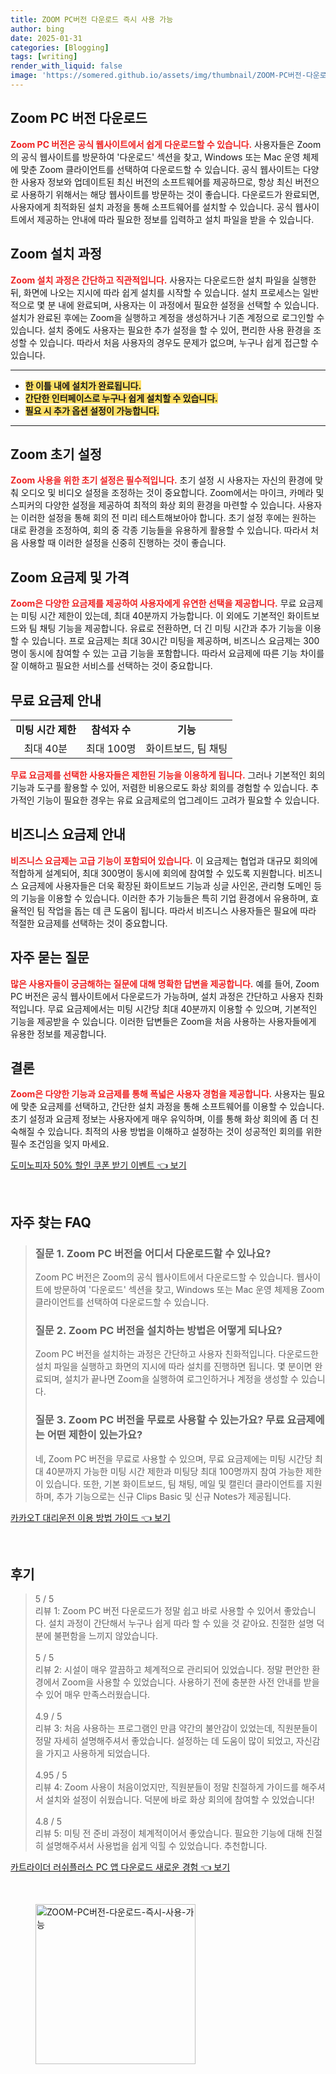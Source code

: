 ```yaml
---
title: ZOOM PC버전 다운로드 즉시 사용 가능
author: bing
date: 2025-01-31
categories: [Blogging]
tags: [writing]
render_with_liquid: false
image: 'https://somered.github.io/assets/img/thumbnail/ZOOM-PC버전-다운로드-즉시-사용-가능.webp'
---
```



<h2 id='Zoom_PC_버전_다운로드'>Zoom PC 버전 다운로드</h2>

<p><b><span style="color: #ee2323;">Zoom PC 버전은 공식 웹사이트에서 쉽게 다운로드할 수 있습니다.</span></b> 사용자들은 Zoom의 공식 웹사이트를 방문하여 '다운로드' 섹션을 찾고, Windows 또는 Mac 운영 체제에 맞춘 Zoom 클라이언트를 선택하여 다운로드할 수 있습니다. 공식 웹사이트는 다양한 사용자 정보와 업데이트된 최신 버전의 소프트웨어를 제공하므로, 항상 최신 버전으로 사용하기 위해서는 해당 웹사이트를 방문하는 것이 좋습니다. 다운로드가 완료되면, 사용자에게 최적화된 설치 과정을 통해 소프트웨어를 설치할 수 있습니다. 공식 웹사이트에서 제공하는 안내에 따라 필요한 정보를 입력하고 설치 파일을 받을 수 있습니다.</p>

<h2 id='Zoom_설치_과정'>Zoom 설치 과정</h2>

<p><b><span style="color: #ee2323;">Zoom 설치 과정은 간단하고 직관적입니다.</span></b> 사용자는 다운로드한 설치 파일을 실행한 뒤, 화면에 나오는 지시에 따라 쉽게 설치를 시작할 수 있습니다. 설치 프로세스는 일반적으로 몇 분 내에 완료되며, 사용자는 이 과정에서 필요한 설정을 선택할 수 있습니다. 설치가 완료된 후에는 Zoom을 실행하고 계정을 생성하거나 기존 계정으로 로그인할 수 있습니다. 설치 중에도 사용자는 필요한 추가 설정을 할 수 있어, 편리한 사용 환경을 조성할 수 있습니다. 따라서 처음 사용자의 경우도 문제가 없으며, 누구나 쉽게 접근할 수 있습니다.</p>

<hr />

<ul>
    <li><b><span style="background-color: #ffe066;">한 이틀 내에 설치가 완료됩니다.</span></b></li>
    <li><b><span style="background-color: #ffe066;">간단한 인터페이스로 누구나 쉽게 설치할 수 있습니다.</span></b></li>
    <li><b><span style="background-color: #ffe066;">필요 시 추가 옵션 설정이 가능합니다.</span></b></li>
</ul>

<hr />

<h2 id='Zoom_초기_설정'>Zoom 초기 설정</h2>

<p><b><span style="color: #ee2323;">Zoom 사용을 위한 초기 설정은 필수적입니다.</span></b> 초기 설정 시 사용자는 자신의 환경에 맞춰 오디오 및 비디오 설정을 조정하는 것이 중요합니다. Zoom에서는 마이크, 카메라 및 스피커의 다양한 설정을 제공하여 최적의 화상 회의 환경을 마련할 수 있습니다. 사용자는 이러한 설정을 통해 회의 전 미리 테스트해보아야 합니다. 초기 설정 후에는 원하는 대로 환경을 조정하여, 회의 중 각종 기능들을 유용하게 활용할 수 있습니다. 따라서 처음 사용할 때 이러한 설정을 신중히 진행하는 것이 좋습니다.</p>

<h2 id='Zoom_요금제와_가격'>Zoom 요금제 및 가격</h2>

<p><b><span style="color: #ee2323;">Zoom은 다양한 요금제를 제공하여 사용자에게 유연한 선택을 제공합니다.</span></b> 무료 요금제는 미팅 시간 제한이 있는데, 최대 40분까지 가능합니다. 이 외에도 기본적인 화이트보드와 팀 채팅 기능을 제공합니다. 유료로 전환하면, 더 긴 미팅 시간과 추가 기능을 이용할 수 있습니다. 프로 요금제는 최대 30시간 미팅을 제공하며, 비즈니스 요금제는 300명이 동시에 참여할 수 있는 고급 기능을 포함합니다. 따라서 요금제에 따른 기능 차이를 잘 이해하고 필요한 서비스를 선택하는 것이 중요합니다.</p>

<h2 id='무료_요금제_안내'>무료 요금제 안내</h2>

<table>
    <tr>
        <td style="text-align: center; height: 17px;"><b>미팅 시간 제한</b></td>
        <td style="text-align: center; height: 17px;"><b>참석자 수</b></td>
        <td style="text-align: center; height: 17px;"><b>기능</b></td>
    </tr>
    <tr>
        <td style="text-align: center; height: 17px;">최대 40분</td>
        <td style="text-align: center; height: 17px;">최대 100명</td>
        <td style="text-align: center; height: 17px;">화이트보드, 팀 채팅</td>
    </tr>
</table>

<p><b><span style="color: #ee2323;">무료 요금제를 선택한 사용자들은 제한된 기능을 이용하게 됩니다.</span></b> 그러나 기본적인 회의 기능과 도구를 활용할 수 있어, 저렴한 비용으로도 화상 회의를 경험할 수 있습니다. 추가적인 기능이 필요한 경우는 유료 요금제로의 업그레이드 고려가 필요할 수 있습니다.</p>

<h2 id='비즈니스_요금제_안내'>비즈니스 요금제 안내</h2>

<p><b><span style="color: #ee2323;">비즈니스 요금제는 고급 기능이 포함되어 있습니다.</span></b> 이 요금제는 협업과 대규모 회의에 적합하게 설계되어, 최대 300명이 동시에 회의에 참여할 수 있도록 지원합니다. 비즈니스 요금제에 사용자들은 더욱 확장된 화이트보드 기능과 싱글 사인온, 관리형 도메인 등의 기능을 이용할 수 있습니다. 이러한 추가 기능들은 특히 기업 환경에서 유용하며, 효율적인 팀 작업을 돕는 데 큰 도움이 됩니다. 따라서 비즈니스 사용자들은 필요에 따라 적절한 요금제를 선택하는 것이 중요합니다.</p>

<h2 id='자주_묻는_질문'>자주 묻는 질문</h2>

<p><b><span style="color: #ee2323;">많은 사용자들이 궁금해하는 질문에 대해 명확한 답변을 제공합니다.</span></b> 예를 들어, Zoom PC 버전은 공식 웹사이트에서 다운로드가 가능하며, 설치 과정은 간단하고 사용자 친화적입니다. 무료 요금제에서는 미팅 시간당 최대 40분까지 이용할 수 있으며, 기본적인 기능을 제공받을 수 있습니다. 이러한 답변들은 Zoom을 처음 사용하는 사용자들에게 유용한 정보를 제공합니다.</p>

<h2 id='Zoom_결론'>결론</h2>

<p><b><span style="color: #ee2323;">Zoom은 다양한 기능과 요금제를 통해 폭넓은 사용자 경험을 제공합니다.</span></b> 사용자는 필요에 맞춘 요금제를 선택하고, 간단한 설치 과정을 통해 소프트웨어를 이용할 수 있습니다. 초기 설정과 요금제 정보는 사용자에게 매우 유익하며, 이를 통해 화상 회의에 좀 더 친숙해질 수 있습니다. 최적의 사용 방법을 이해하고 설정하는 것이 성공적인 회의를 위한 필수 조건임을 잊지 마세요.</p>


<p><a class="click-button" title="도미노피자 50% 할인 쿠폰 받기 이벤트" href="https://somered.github.io/posts/%EB%8F%84%EB%AF%B8%EB%85%B8%ED%94%BC%EC%9E%90-50-%ED%95%A0%EC%9D%B8-%EC%BF%A0%ED%8F%B0-%EB%B0%9B%EA%B8%B0-%EC%9D%B4%EB%B2%A4%ED%8A%B8/" rel="dofollow">도미노피자 50% 할인 쿠폰 받기 이벤트 👈 보기</a></p><br>
<h2 id='자주_찾는_FAQ'>자주 찾는 FAQ</h2>
<div itemscope="" itemtype="https://schema.org/FAQPage">
<blockquote>
<div itemscope="" itemprop="mainEntity" itemtype="https://schema.org/Question">
<h3 itemprop="name">질문 1. Zoom PC 버전을 어디서 다운로드할 수 있나요?</h3>
<div itemscope="" itemprop="acceptedAnswer" itemtype="https://schema.org/Answer">
<span itemprop="text">
<p>Zoom PC 버전은 Zoom의 공식 웹사이트에서 다운로드할 수 있습니다. 웹사이트에 방문하여 '다운로드' 섹션을 찾고, Windows 또는 Mac 운영 체제용 Zoom 클라이언트를 선택하여 다운로드할 수 있습니다.</p>
</span>
</div>
</div>
<div itemscope="" itemprop="mainEntity" itemtype="https://schema.org/Question">
<h3 itemprop="name">질문 2. Zoom PC 버전을 설치하는 방법은 어떻게 되나요?</h3>
<div itemscope="" itemprop="acceptedAnswer" itemtype="https://schema.org/Answer">
<span itemprop="text">
<p>Zoom PC 버전을 설치하는 과정은 간단하고 사용자 친화적입니다. 다운로드한 설치 파일을 실행하고 화면의 지시에 따라 설치를 진행하면 됩니다. 몇 분이면 완료되며, 설치가 끝나면 Zoom을 실행하여 로그인하거나 계정을 생성할 수 있습니다.</p>
</span>
</div>
</div>
<div itemscope="" itemprop="mainEntity" itemtype="https://schema.org/Question">
<h3 itemprop="name">질문 3. Zoom PC 버전을 무료로 사용할 수 있는가요? 무료 요금제에는 어떤 제한이 있는가요?</h3>
<div itemscope="" itemprop="acceptedAnswer" itemtype="https://schema.org/Answer">
<span itemprop="text">
<p>네, Zoom PC 버전을 무료로 사용할 수 있으며, 무료 요금제에는 미팅 시간당 최대 40분까지 가능한 미팅 시간 제한과 미팅당 최대 100명까지 참여 가능한 제한이 있습니다. 또한, 기본 화이트보드, 팀 채팅, 메일 및 캘린더 클라이언트를 지원하며, 추가 기능으로는 신규 Clips Basic 및 신규 Notes가 제공됩니다.</p>
</span>
</div>
</div>
</blockquote>
</div>
<p><a class="click-button" title="카카오T 대리운전 이용 방법 가이드" href="https://somered.github.io/posts/%EC%B9%B4%EC%B9%B4%EC%98%A4T-%EB%8C%80%EB%A6%AC%EC%9A%B4%EC%A0%84-%EC%9D%B4%EC%9A%A9-%EB%B0%A9%EB%B2%95-%EA%B0%80%EC%9D%B4%EB%93%9C/" rel="dofollow">카카오T 대리운전 이용 방법 가이드 👈 보기</a></p><br>
<h2 id='후기'>후기</h2>
<div itemscope itemtype="https://schema.org/Product">
  <blockquote>
  <div itemprop="review" itemscope itemtype="https://schema.org/Review">
      <div itemprop="reviewRating" itemscope itemtype="https://schema.org/Rating"> <span itemprop="ratingValue">5</span> / <span itemprop="bestRating">5</span> </div>
      <span itemprop="reviewBody">리뷰 1: Zoom PC 버전 다운로드가 정말 쉽고 바로 사용할 수 있어서 좋았습니다. 설치 과정이 간단해서 누구나 쉽게 따라 할 수 있을 것 같아요. 친절한 설명 덕분에 불편함을 느끼지 않았습니다.</span>
  </div>
  <br>
  <div itemprop="review" itemscope itemtype="https://schema.org/Review">
      <div itemprop="reviewRating" itemscope itemtype="https://schema.org/Rating"> <span itemprop="ratingValue">5</span> / <span itemprop="bestRating">5</span> </div>
      <span itemprop="reviewBody">리뷰 2: 시설이 매우 깔끔하고 체계적으로 관리되어 있었습니다. 정말 편안한 환경에서 Zoom을 사용할 수 있었습니다. 사용하기 전에 충분한 사전 안내를 받을 수 있어 매우 만족스러웠습니다.</span>
  </div>
  <br>
  <div itemprop="review" itemscope itemtype="https://schema.org/Review">
      <div itemprop="reviewRating" itemscope itemtype="https://schema.org/Rating"> <span itemprop="ratingValue">4.9</span> / <span itemprop="bestRating">5</span> </div>
      <span itemprop="reviewBody">리뷰 3: 처음 사용하는 프로그램인 만큼 약간의 불안감이 있었는데, 직원분들이 정말 자세히 설명해주셔서 좋았습니다. 설정하는 데 도움이 많이 되었고, 자신감을 가지고 사용하게 되었습니다.</span>
  </div>
  <br>
  <div itemprop="review" itemscope itemtype="https://schema.org/Review">
      <div itemprop="reviewRating" itemscope itemtype="https://schema.org/Rating"> <span itemprop="ratingValue">4.95</span> / <span itemprop="bestRating">5</span> </div>
      <span itemprop="reviewBody">리뷰 4: Zoom 사용이 처음이었지만, 직원분들이 정말 친절하게 가이드를 해주셔서 설치와 설정이 쉬웠습니다. 덕분에 바로 화상 회의에 참여할 수 있었습니다!</span>
  </div>
  <br>
  <div itemprop="review" itemscope itemtype="https://schema.org/Review">
      <div itemprop="reviewRating" itemscope itemtype="https://schema.org/Rating"> <span itemprop="ratingValue">4.8</span> / <span itemprop="bestRating">5</span> </div>
      <span itemprop="reviewBody">리뷰 5: 미팅 전 준비 과정이 체계적이어서 좋았습니다. 필요한 기능에 대해 친절히 설명해주셔서 사용법을 쉽게 익힐 수 있었습니다. 추천합니다.</span>
  </div>
  </blockquote>
</div>
<p><a class="click-button" title="카트라이더 러쉬플러스 PC 앱 다운로드 새로운 경험" href="https://somered.github.io/posts/%EC%B9%B4%ED%8A%B8%EB%9D%BC%EC%9D%B4%EB%8D%94-%EB%9F%AC%EC%89%AC%ED%94%8C%EB%9F%AC%EC%8A%A4-PC-%EC%95%B1-%EB%8B%A4%EC%9A%B4%EB%A1%9C%EB%93%9C-%EC%83%88%EB%A1%9C%EC%9A%B4-%EA%B2%BD%ED%97%98/" rel="dofollow">카트라이더 러쉬플러스 PC 앱 다운로드 새로운 경험 👈 보기</a></p><br>
<figure class="image"><img src="https://somered.github.io/assets/img/thumbnail/ZOOM-PC버전-다운로드-즉시-사용-가능.webp" alt="ZOOM-PC버전-다운로드-즉시-사용-가능" width="256" height="256"></figure>